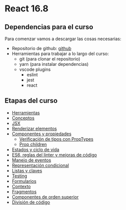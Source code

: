 # React 16.8

## Dependencias para el curso
Para comenzar vamos a descargar las cosas necesarias:
- Repositorio de github: [github](https://github.com/FedeG/react-workshop-16.8)
- Herramientas para trabajar a lo largo del curso:
  - git (para clonar el repositorio)
  - yarn (para instalar dependencias)
  - vscode plugins
    - eslint
    - jest
    - react

## Etapas del curso
- [Herramientas](react/tools.md)
- [Conceptos](react/overview.md)
- [JSX](react/jsx.md)
- [Renderizar elementos](react/rendering_element.md)
- [Componentes y propiedades](react/components_and_props.md)
  - [Verificación de tipos con PropTypes](react/typechecking_with_proptypes.md)
  - [Prop children](react/react_this_props_children.md)
- [Estados y ciclo de vida](react/state_and_lifecycle.md)
- [ES6, reglas del linter y mejoras de código](react/sugar_syntax.md)
- [Manejo de eventos](react/handling_events.md)
- [Representación condicional](react/conditional_rendering.md)
- [Listas y claves](react/lists_and_keys.md)
- [Testing](https://jestjs.io/docs/es-ES/tutorial-react)
- [Formularios](react/forms.md)
- [Contexto](react/context.md)
- [Fragmentos](react/fragments.md)
- [Componentes de orden superior](react/higher_order_components.md)
- [División de código](react/code_splitting.md)
